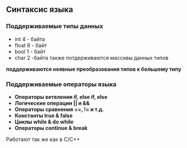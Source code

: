 ## Синтаксис языка 
### Поддерживаемые типы данных
* int 4 - байта
* float 8 - байт
* bool 1 - байт
* char 2 -байта
также потдерживаются массивы данных типов

**поддерживаются неявные преобразования типов к большему типу**

### Поддерживаемые операторы языка

* **Операторы ветвления if, else if, else**
* **Логические операции || и &&** 
* **Операторы сравнения ==, != и т.д.**
* **Константы true & false** 
* **Циклы while & do while**
* **Операторы continue & break**

Работают так же как в C/C++  
